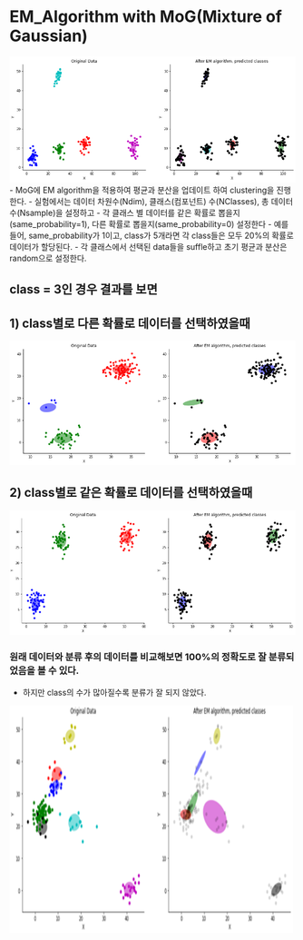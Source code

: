 # EM_Algorithm with MoG(Mixture of Gaussian)
<img src="/images/Clustering.png" width="600" heigth="450">
- MoG에 EM algorithm을 적용하여 평균과 분산을 업데이트 하여 clustering을 진행한다.
- 실험에서는 데이터 차원수(Ndim), 클래스(컴포넌트) 수(NClasses), 총 데이터 수(Nsample)을 설정하고
- 각 클래스 별 데이터를 같은 확률로 뽑을지(same_probability=1), 다른 확률로 뽑을지(same_probability=0) 설정한다
  - 예를 들어, same_probability가 1이고, class가 5개라면 각 class들은 모두 20%의 확률로 데이터가 할당된다.
- 각 클래스에서 선택된 data들을 suffle하고 초기 평균과 분산은 random으로 설정한다.

## class = 3인 경우 결과를 보면
## 1) class별로 다른 확률로 데이터를 선택하였을때
<img src="/images/Clustering_diff.png" width="600" heigth="450">

## 2) class별로 같은 확률로 데이터를 선택하였을때
<img src="/images/Clustering_same.png" width="600" heigth="450">

### 원래 데이터와 분류 후의 데이터를 비교해보면 100%의 정확도로 잘 분류되었음을 볼 수 있다.

- 하지만 class의 수가 많아질수록 분류가 잘 되지 않았다.
<img src="/images/error.png" width="500" height="400">
